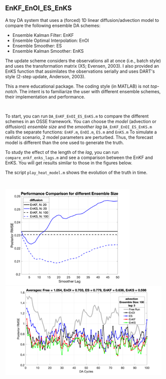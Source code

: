 ## EnKF_EnOI_ES_EnKS
   
  A toy DA system that uses a (forced) 1D linear diffusion/advection model to compare
  the following ensemble DA schemes: 
  - Ensemble Kalman Filter: EnKF
  - Ensemble Optimal Interpolation: EnOI
  - Ensemble Smoother: ES
  - Ensemble Kalman Smoother: EnKS
  
 The update scheme considers the observations all at once (i.e., batch style)
 and uses the transformation matrix (X5; Evensen, 2003). I also provided
 an EnKS function that assimilates the observations serially and uses 
 DART's style (2-step update, Anderson, 2003). 
 
 This a mere educational package. The coding style (in MATLAB) is not *top-notch*. 
 The intent is to familiarize the user with different ensemble schemes, 
 their implementation and performance.
 
 <br/>
 
 To start, you can run `DA_EnKF_EnOI_ES_EnKS.m` to compare the different schemes in an OSSE framework. You can choose the *model* (advection or diffusion)) *ensemble size* and the *smoother lag*
`DA_EnKF_EnOI_ES_EnKS.m` calls the separate functions: `EnKF.m`, `EnOI.m`, `ES.m` and `EnKS.m` To simulate a realistic scenario, 2 model parameters are perturbed. Thus, the forecast model is different than the one used to generate the truth.   
 
 To study the effect of the length of the *lag*, you can run `compare_enkf_enks_lags.m` and see a comparison between the EnKF and EnKS. You will get results similar to those in the figures below.  
 
 The script `play_heat_model.m` shows the evolution of the truth in time.  
 
<br/>

<img src="./docs/EnKF_EnKS_diffusion.png" width="400"/> <img src="./docs/all_schemes_advection.png" width="545"/>

<!---
<table><tr>
<td><img height=400, src="./docs/EnKF_EnKS_diffusion.png"></td> 
<td><img height=400, src="./docs/all_schemes_advection.png"></td>
</tr></table>
--!>

<!-- ![smoother vs filter](docs/EnKF_EnKS_diffusion.png) --!>
